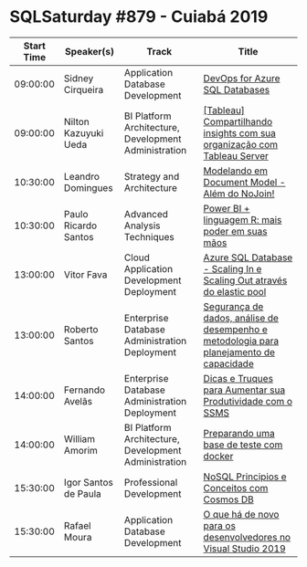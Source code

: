 # SQLSaturday #879 - Cuiabá 2019
Start Time|Speaker(s)|Track|Title
---|---|---|---
09:00:00|Sidney Cirqueira|Application  Database Development|[DevOps for Azure SQL Databases](93026.md)
09:00:00|Nilton Kazuyuki Ueda|BI Platform Architecture, Development  Administration|[[Tableau] Compartilhando insights com sua organização com Tableau Server](94293.md)
10:30:00|Leandro Domingues|Strategy and Architecture|[Modelando em Document Model - Além do NoJoin!](93836.md)
10:30:00|Paulo Ricardo Santos|Advanced Analysis Techniques|[Power BI + linguagem R: mais poder em suas mãos](95051.md)
13:00:00|Vitor Fava|Cloud Application Development  Deployment|[Azure SQL Database - Scaling In e Scaling Out através do elastic pool](92144.md)
13:00:00|Roberto Santos|Enterprise Database Administration  Deployment|[Segurança de dados, análise de desempenho e metodologia para planejamento de capacidade](94349.md)
14:00:00|Fernando Avelãs|Enterprise Database Administration  Deployment|[Dicas e Truques para Aumentar sua Produtividade com o SSMS](93924.md)
14:00:00|William Amorim|BI Platform Architecture, Development  Administration|[Preparando uma base de teste com docker](95953.md)
15:30:00|Igor Santos de Paula|Professional Development|[NoSQL Principios e Conceitos com Cosmos DB](95805.md)
15:30:00|Rafael Moura|Application  Database Development|[O que há de novo para os desenvolvedores no Visual Studio 2019](95922.md)
